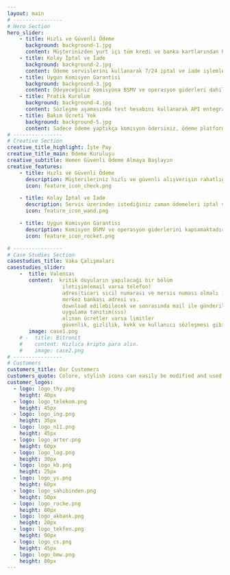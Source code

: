 ```yaml
---
layout: main 
# ----------------   
# Hero Section
hero_slider:
    - title: Hızlı ve Güvenli Ödeme
      background: background-1.jpg
      content: Müşterinizden yurt içi tüm kredi ve banka kartlarından hızlıca güvenli ödeme alın.  
    - title: Kolay İptal ve İade
      background: background-2.jpg       
      content: Ödeme servislerini kullanarak 7/24 iptal ve iade işlemlerini gerçekleştirebilirsiniz. İade işlemlerinizi ödeme tutarıyla veya belirleyeceğiniz altında bir tutarla gerçekleştirebilirsiniz.     
    - title: Uygun Komisyon Garantisi
      background: background-3.jpg    
      content: Ödeyeceğiniz komisyona BSMV ve operasyon giderleri dahildir. Sizden örtülü ek bir ödeme talep edilmez.    
    - title: Pratik Kurulum
      background: background-4.jpg  
      content: Sözleşme aşamasında test hesabını kullanarak API entegrasyon çalışmalarını kolayca yapabilir ve sözleşme imzalandıktan itibaren anında ödeme almaya başlayabilirsiniz.  
    - title: Bakım Ücreti Yok
      background: background-5.jpg    
      content: Sadece ödeme yaptıkça komisyon ödersiniz, ödeme platformunu kullanmadığınız sürece bakım, mutabakat gibi hizmetler için herhangi bir ödeme yapmazsınız.    
# ----------------     
# Creative Section
creative_title_highlight: İşte Pay 
creative_title_main: Ödeme Kuruluşu
creative_subtitle: Hemen Güvenli Ödeme Almaya Başlayın
creative_features:
    - title: Hızlı ve Güvenli Ödeme
      description: Müşterileriniz hızlı ve güvenli alışverişin rahatlığını yaşar.
      icon: feature_icon_check.png

    - title: Kolay İptal ve İade
      description: Servis üzerinden istediğiniz zaman ödemeleri iptal veya iade edebilirsiniz.
      icon: feature_icon_wand.png

    - title: Uygun Komisyon Garantisi
      description: Komisyon BSMV ve operasyon giderlerini kapsamaktadır, örtülü olarak ek bir ücretlendirme ile karşılaşmazsınız. Ayrıca kurulum ücreti yok.
      icon: feature_icon_rocket.png

# ----------------     
# Case Studies Section
casestudies_title: Vaka Çalışmaları
casestudies_slider:
    -  title: Valensas
       content:  kritik duyuların yapılacağı bir bölüm 
                  iletişim(email varsa telefon) 
                  adres(ticari sicil numarası ve mersis numası olmalı ) 
                  merkez bankası adresi vs. 
                  download edilebilecek ve sonrasında mail ile gönderilebilecek bir itiraz formu(yapılması kolay olursa form üzerinden de girdirilebilir) OK
                  uygulama tanıtım(sss) 
                  alınan ücretler varsa limitler 
                  güvenlik, gizlilik, kvkk ve kullanıcı sözleşmesi gibi ilgili onaylatılan formlar
       image: case1.png
    # -  title: Bitronit
    #    content: Hızlıca kripto para alın.
    #    image: case2.png
# ----------------  
# Customers
customers_title: Our Customers
customers_quote: Colore, stylish icons can easily be modified and used in a wide cariety of projects
customer_logos:
  - logo: logo_thy.png
    height: 40px
  - logo: logo_telekom.png
    height: 45px
  - logo: logo_ing.png
    height: 35px
  - logo: logo_n11.png
    height: 45px
  - logo: logo_arter.png
    height: 60px
  - logo: logo_log.png
    height: 30px
  - logo: logo_kb.png
    height: 25px
  - logo: logo_ys.png
    height: 60px
  - logo: logo_sahibinden.png
    height: 50px
  - logo: logo_roche.png
    height: 80px
  - logo: logo_akbank.png
    height: 20px
  - logo: logo_tekfen.png
    height: 90px
  - logo: logo_cs.png
    height: 45px
  - logo: logo_bmw.png
    height: 80px
---
```

